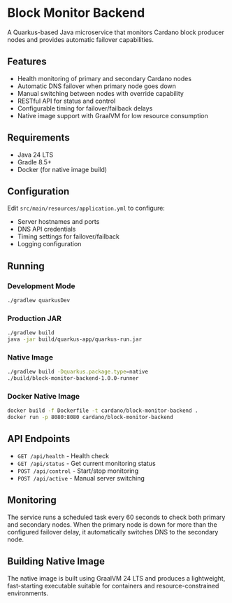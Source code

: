 # Block Monitor Backend

A Quarkus-based Java microservice that monitors Cardano block producer nodes and provides automatic failover capabilities.

## Features

- Health monitoring of primary and secondary Cardano nodes
- Automatic DNS failover when primary node goes down
- Manual switching between nodes with override capability
- RESTful API for status and control
- Configurable timing for failover/failback delays
- Native image support with GraalVM for low resource consumption

## Requirements

- Java 24 LTS
- Gradle 8.5+
- Docker (for native image build)

## Configuration

Edit `src/main/resources/application.yml` to configure:

- Server hostnames and ports
- DNS API credentials
- Timing settings for failover/failback
- Logging configuration

## Running

### Development Mode
```bash
./gradlew quarkusDev
```

### Production JAR
```bash
./gradlew build
java -jar build/quarkus-app/quarkus-run.jar
```

### Native Image
```bash
./gradlew build -Dquarkus.package.type=native
./build/block-monitor-backend-1.0.0-runner
```

### Docker Native Image
```bash
docker build -f Dockerfile -t cardano/block-monitor-backend .
docker run -p 8080:8080 cardano/block-monitor-backend
```

## API Endpoints

- `GET /api/health` - Health check
- `GET /api/status` - Get current monitoring status
- `POST /api/control` - Start/stop monitoring
- `POST /api/active` - Manual server switching

## Monitoring

The service runs a scheduled task every 60 seconds to check both primary and secondary nodes. When the primary node is down for more than the configured failover delay, it automatically switches DNS to the secondary node.

## Building Native Image

The native image is built using GraalVM 24 LTS and produces a lightweight, fast-starting executable suitable for containers and resource-constrained environments.